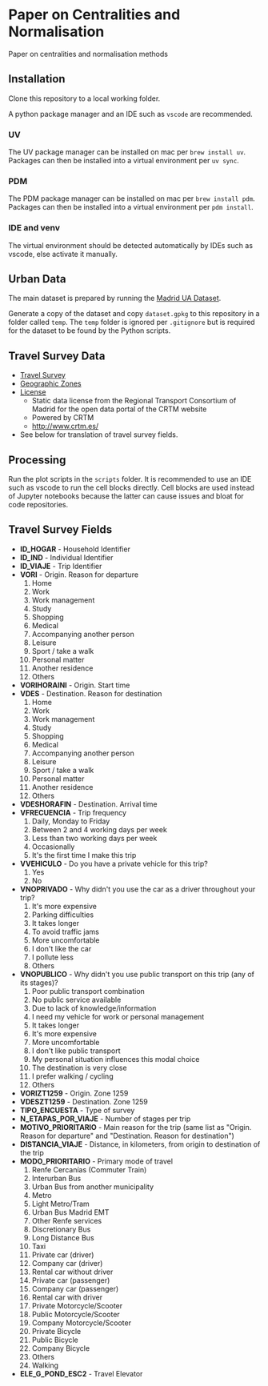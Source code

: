 # Paper on Centralities and Normalisation

Paper on centralities and normalisation methods

## Installation

Clone this repository to a local working folder.

A python package manager and an IDE such as `vscode` are recommended.

### UV

The UV package manager can be installed on mac per `brew install uv`. Packages can then be installed into a virtual environment per `uv sync`.

### PDM

The PDM package manager can be installed on mac per `brew install pdm`. Packages can then be installed into a virtual environment per `pdm install`.

### IDE and venv

The virtual environment should be detected automatically by IDEs such as vscode, else activate it manually.

## Urban Data

The main dataset is prepared by running the [Madrid UA Dataset](https://github.com/songololo/ua-dataset-madrid).

Generate a copy of the dataset and copy `dataset.gpkg` to this repository in a folder called `temp`. The `temp` folder is ignored per `.gitignore` but is required for the dataset to be found by the Python scripts.

## Travel Survey Data

- [Travel Survey](https://datos.crtm.es/documents/6afd4db8175d4902ada0803f08ccf50e/about)
- [Geographic Zones](https://datos.crtm.es/search?q=1259)
- [License](https://datos.madrid.es/egob/catalogo/aviso-legal)
  - Static data license from the Regional Transport Consortium of Madrid for the open data portal of the CRTM website
  - Powered by CRTM
  - http://www.crtm.es/
- See below for translation of travel survey fields.

## Processing

Run the plot scripts in the `scripts` folder. It is recommended to use an IDE such as vscode to run the cell blocks directly. Cell blocks are used instead of Jupyter notebooks because the latter can cause issues and bloat for code repositories.

## Travel Survey Fields

- **ID_HOGAR** - Household Identifier
- **ID_IND** - Individual Identifier
- **ID_VIAJE** - Trip Identifier
- **VORI** - Origin. Reason for departure
  1. Home
  2. Work
  3. Work management
  4. Study
  5. Shopping
  6. Medical
  7. Accompanying another person
  8. Leisure
  9. Sport / take a walk
  10. Personal matter
  11. Another residence
  12. Others
- **VORIHORAINI** - Origin. Start time
- **VDES** - Destination. Reason for destination
  1. Home
  2. Work
  3. Work management
  4. Study
  5. Shopping
  6. Medical
  7. Accompanying another person
  8. Leisure
  9. Sport / take a walk
  10. Personal matter
  11. Another residence
  12. Others
- **VDESHORAFIN** - Destination. Arrival time
- **VFRECUENCIA** - Trip frequency
  1. Daily, Monday to Friday
  2. Between 2 and 4 working days per week
  3. Less than two working days per week
  4. Occasionally
  5. It's the first time I make this trip
- **VVEHICULO** - Do you have a private vehicle for this trip?
  1. Yes
  2. No
- **VNOPRIVADO** - Why didn't you use the car as a driver throughout your trip?
  1. It's more expensive
  2. Parking difficulties
  3. It takes longer
  4. To avoid traffic jams
  5. More uncomfortable
  6. I don't like the car
  7. I pollute less
  8. Others
- **VNOPUBLICO** - Why didn't you use public transport on this trip (any of its stages)?
  1. Poor public transport combination
  2. No public service available
  3. Due to lack of knowledge/information
  4. I need my vehicle for work or personal management
  5. It takes longer
  6. It's more expensive
  7. More uncomfortable
  8. I don't like public transport
  9. My personal situation influences this modal choice
  10. The destination is very close
  11. I prefer walking / cycling
  12. Others
- **VORIZT1259** - Origin. Zone 1259
- **VDESZT1259** - Destination. Zone 1259
- **TIPO_ENCUESTA** - Type of survey
- **N_ETAPAS_POR_VIAJE** - Number of stages per trip
- **MOTIVO_PRIORITARIO** - Main reason for the trip (same list as "Origin. Reason for departure" and "Destination. Reason for destination")
- **DISTANCIA_VIAJE** - Distance, in kilometers, from origin to destination of the trip
- **MODO_PRIORITARIO** - Primary mode of travel
  1. Renfe Cercanías (Commuter Train)
  2. Interurban Bus
  3. Urban Bus from another municipality
  4. Metro
  5. Light Metro/Tram
  6. Urban Bus Madrid EMT
  7. Other Renfe services
  8. Discretionary Bus
  9. Long Distance Bus
  10. Taxi
  11. Private car (driver)
  12. Company car (driver)
  13. Rental car without driver
  14. Private car (passenger)
  15. Company car (passenger)
  16. Rental car with driver
  17. Private Motorcycle/Scooter
  18. Public Motorcycle/Scooter
  19. Company Motorcycle/Scooter
  20. Private Bicycle
  21. Public Bicycle
  22. Company Bicycle
  23. Others
  24. Walking
- **ELE_G_POND_ESC2** - Travel Elevator
